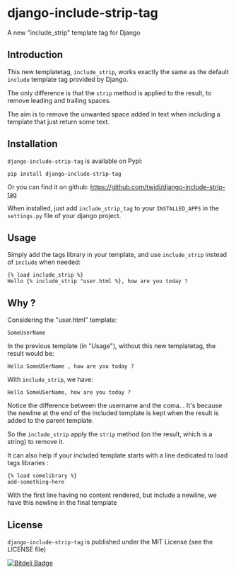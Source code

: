# django-include-strip-tag

A new "include_strip" template tag for Django

## Introduction

This new templatetag, `include_strip`, works exactly the same as the default `include` template tag provided by Django.

The only difference is that the `strip` method is applied to the result, to remove leading and trailing spaces.

The aim is to remove the unwanted space added in text when including a template that just return some text.


## Installation

`django-include-strip-tag` is available on Pypi:

```
pip install django-include-strip-tag
```

Or you can find it on github: https://github.com/twidi/django-include-strip-tag

When installed, just add `include_strip_tag` to your `INSTALLED_APPS` in the `settings.py` file of your django project.


## Usage

Simply add the tags library in your template, and use `include_strip` instead of `include` when needed:

```django
{% load include_strip %}
Hello {% include_strip "user.html %}, how are you today ?
```

## Why ?

Considering the "user.html" template:

```django
SomeUserName
```

In the previous template (in "Usage"), without this new templatetag, the result would be:

```
Hello SomeUSerName , how are you today ?
```

With `include_strip`, we have:

```
Hello SomeUSerName, how are you today ?
```

Notice the difference between the username and the coma... It's because the newline at the end of the included template is kept when the result is added to the parent template.

So the `include_strip` apply the `strip` method (on the result, which is a string) to remove it.

It can also help if your included template starts with a line dedicated to load tags libraries :

```django
{% load somelibrary %}
add-something-here
```

With the first line having no content rendered, but include a newline, we have this newline in the final template

## License

`django-include-strip-tag` is published under the MIT License (see the LICENSE file)


[![Bitdeli Badge](https://d2weczhvl823v0.cloudfront.net/twidi/django-include-strip-tag/trend.png)](https://bitdeli.com/free "Bitdeli Badge")

